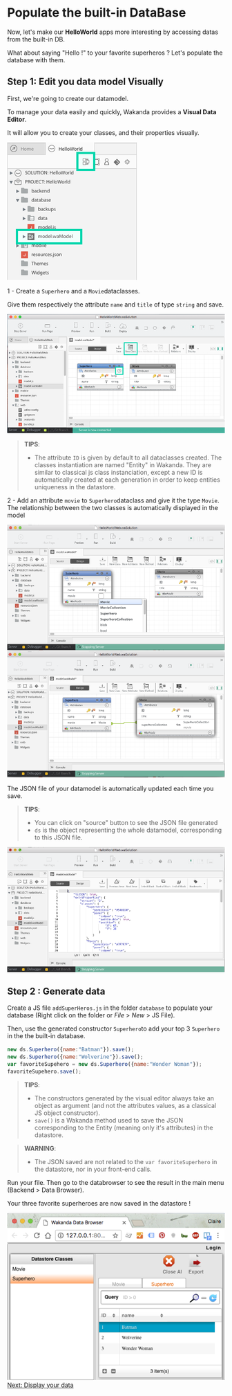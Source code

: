 ---
---

# Populate the built-in DataBase

Now, let's make our **HelloWorld** apps more interesting by accessing datas from the built-in DB.

What about saying "Hello !" to your favorite superheros ? Let's populate the database with them.



## Step 1: Edit you data model Visually

First, we're going to create our datamodel.

To manage your data easily and quickly, Wakanda provides a **Visual Data Editor**. 

It will allow you to create your classes, and their properties visually.

<img src="img/hw-access-data-model.png" />

1 - Create a `Superhero` and a `Movie`dataclasses. 

Give them respectively the attribute `name` and `title` of type `string` and save.

<img src="img/model-designer-newdataclass1.png" />

> **TIPS**:  
> - The attribute `ID` is given by default to all dataclasses created. The classes instantiation are named "Entity" in Wakanda. 
> They are similar to classical js class instanciation, except a new ID is automatically created at each generation in order to keep entities uniqueness in the datastore.

2 - Add an attribute `movie` to `Superhero`dataclass and give it the type `Movie`.
The relationship between the two classes is automatically displayed in the model

<img src="img/model-designer-newdataclass.png" />

<img src="img/model-designer-addrelationship.png" />

The JSON file of your datamodel is automatically updated each time you save.


> **TIPS**:  
> - You can click on "source" button to see the JSON file generated 
> - `ds` is the object representing the whole datamodel, corresponding to this JSON file.

<img src="img/model-designer-json.png" />

## Step 2 : Generate data

Create a JS file `addSuperHeros.js` in the folder `database` to populate your database (Right click on the folder or _File_ > _New_ > JS File).
 
Then, use the generated constructor `Superhero`to add your top 3 `Superhero` in the the built-in database.

```javascript
new ds.Superhero({name:"Batman"}).save();
new ds.Superhero({name:"Wolverine"}).save();
var favoriteSupehero = new ds.Superhero({name:"Wonder Woman"});
favoriteSupehero.save();
```
> **TIPS**:  
> - The constructors generated by the visual editor always take an object as argument (and not the attributes values, as a classical JS object constructor).
> - `save()` is a Wakanda method used to save the JSON corresponding to the Entity (meaning only it's attributes) in the datastore. 


> **WARNING**:  
> - The JSON saved are not related to the `var favoriteSuperhero` in the datastore, nor in your front-end calls.


Run your file. Then go to the databrowser to see the result in the main menu (Backend > Data Browser).

Your three favorite superheroes are now saved in the datastore !

<img src="img/model-designer-databrowser.png" />


<div class="navigation-step">
  <a class="btn next-button" href="display-data-in-webapp.html">Next: Display your data <i class="icon-chevron-right"></i></a>
</div>
